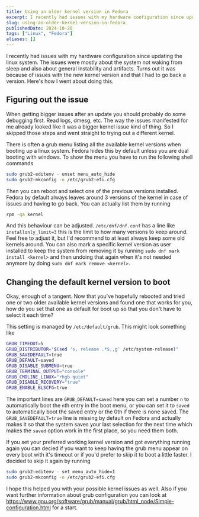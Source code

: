 ```yaml
---
title: Using an older kernel version in Fedora
excerpt: I recently had issues with my hardware configuration since updating the linux system. Turns out it was because of issues with the new kernel version and that I had to go back a version. Here's how to do this.
slug: using-an-older-kernel-version-in-fedora
publishedDate: 2024-10-20
tags: ["Linux", "Fedora"]
aliases: []
---
```


I recently had issues with my hardware configuration since updating the linux system. The issues were mostly about the system not waking from sleep and also about general instability and artifacts. Turns out it was because of issues with the new kernel version and that I had to go back a version. Here's how I went about doing this.

## Figuring out the issue

When getting bigger issues after an update you should probably do some debugging first. Read logs, dmesg, etc. The way the issues manifested for me already looked like it was a bigger kernel issue kind of thing. So I skipped those steps and went straight to trying out a different kernel.

There is often a grub menu listing all the available kernel versions when booting up a linux system. Fedora hides this by default unless you are dual booting with windows. To show the menu you have to run the following shell commands

```sh
sudo grub2-editenv - unset menu_auto_hide
sudo grub2-mkconfig -o /etc/grub2-efi.cfg
```

Then you can reboot and select one of the previous versions installed. Fedora by default always leaves around 3 versions of the kernel in case of issues and having to go back. You can actually list them by running

```sh
rpm -qa kernel
```

And this behaviour can be adjusted. `/etc/dnf/dnf.conf` has a line like `installonly_limit=3` this is the limit to how many versions to keep around. Feel free to adjust it, but I'd recommend to at least always keep some old kernels around. You can also mark a specific kernel version as user installed to keep the system from removing it by running `sudo dnf mark install <kernel>` and then undoing that again when it's not needed anymore by doing `sudo dnf mark remove <kernel>`.

## Changing the default kernel version to boot

Okay, enough of a tangent. Now that you've hopefully rebooted and tried one or two older available kernel versions and found one that works for you, how do you set that one as default for boot up so that you don't have to select it each time?

This setting is managed by `/etc/default/grub`. This might look something like

```sh title="/etc/default/grub"
GRUB_TIMEOUT=5
GRUB_DISTRIBUTOR="$(sed 's, release .*$,,g' /etc/system-release)"
GRUB_SAVEDEFAULT=true
GRUB_DEFAULT=saved
GRUB_DISABLE_SUBMENU=true
GRUB_TERMINAL_OUTPUT="console"
GRUB_CMDLINE_LINUX="rhgb quiet"
GRUB_DISABLE_RECOVERY="true"
GRUB_ENABLE_BLSCFG=true
```

The important lines are `GRUB_DEFAULT=saved` here you can set a number `n` to automatically boot the `n`th entry in the boot menu, or you can set it to `saved` to automatically boot the saved entry or the 0th if there is none saved. The `GRUB_SAVEDEFAULT=true` line is missing by default on Fedora and actually makes it so that the system saves your last selection for the next time which makes the `saved` option work in the first place, so you need them both.

If you set your preferred working kernel version and got everything running again you can decied if you want to keep having the grub menu appear on every boot with it's timeout or if you'd prefer to skip it to boot a little faster. I decided to skip it again by running

```sh
sudo grub2-editenv - set menu_auto_hide=1
sudo grub2-mkconfig -o /etc/grub2-efi.cfg
```

I hope this helped you with your possible kernel issues as well. Also if you want further information about grub configuration you can look at https://www.gnu.org/software/grub/manual/grub/html_node/Simple-configuration.html for a start.
